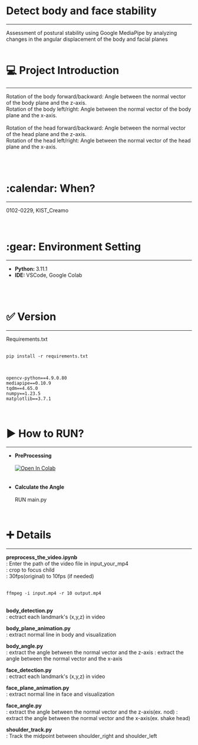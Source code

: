 <h1> Detect body and face stability </h1>
<hr/>
Assessment of postural stability using Google MediaPipe by analyzing changes in the angular displacement of the body and facial planes
<br/><br/>
<h1>💻 Project Introduction </h1>
<hr/>

Rotation of the body forward/backward: Angle between the normal vector of the body plane and the z-axis.<br/>
Rotation of the body left/right: Angle between the normal vector of the body plane and the x-axis.<br/>
<br/>
Rotation of the head forward/backward: Angle between the normal vector of the head plane and the z-axis.<br/>
Rotation of the head left/right: Angle between the normal vector of the head plane and the x-axis.<br/>

<br/><br/>
<h1>:calendar: When? </h1>
<hr/>
0102-0229, KIST_Creamo<br/>
<br/><br/>
<h1>:gear: Environment Setting</h1>
<hr/>
<ul>
  <li><b>Python: </b> 3.11.1</li>
  <li><b>IDE: </b> VSCode, Google Colab</li>
</ul>
<br/><br/>
<h1>✅ Version</h1>
<hr/>
Requirements.txt<br/><br/>


    pip install -r requirements.txt

<br/>

    opencv-python==4.9.0.80
    mediapipe==0.10.9
    tqdm==4.65.0
    numpy==1.23.5
    matplotlib==3.7.1

<br/>

<h1>▶ How to RUN? </h1>
<hr/>

<ul>
  <li><b>PreProcessing</b><br/></li>
  <br/>
  <a target="_blank" href="https://colab.research.google.com/github/jisally/detect_body_N_face_stability/blob/main/preprocess_the_video.ipynb">
  <img src="https://colab.research.google.com/assets/colab-badge.svg" alt="Open In Colab"/>
</a>
  <br/><br/><br/>
  <li><b>Calculate the Angle</b><br/></li>
  <br/>
  RUN main.py
</ul>


<br/>
<h1> ➕ Details </h1>
<hr/>
<b>preprocess_the_video.ipynb</b>
<br/>
: Enter the path of the video file in input_your_mp4
<br/>
: crop to focus child
<br/>
: 30fps(original) to 10fps (if needed)
<br/><br/>

    ffmpeg -i input.mp4 -r 10 output.mp4

 <br/>
<b>body_detection.py</b> <br/>
: ectract each landmark's (x,y,z) in video

<b>body_plane_animation.py</b> <br/>
: extract normal line in body and visualization

<b>body_angle.py</b> <br/>
: extract the angle between the normal vector and the z-axis
: extract the angle between the normal vector and the x-axis

<b>face_detection.py</b> <br/>
: ectract each landmark's (x,y,z) in video

<b>face_plane_animation.py</b> <br/>
: extract normal line in face and visualization

<b>face_angle.py</b> <br/>
: extract the angle between the normal vector and the z-axis(ex. nod)
: extract the angle between the normal vector and the x-axis(ex. shake head)

<b>shoulder_track.py</b> <br/>
: Track the midpoint between shoulder_right and shoulder_left
